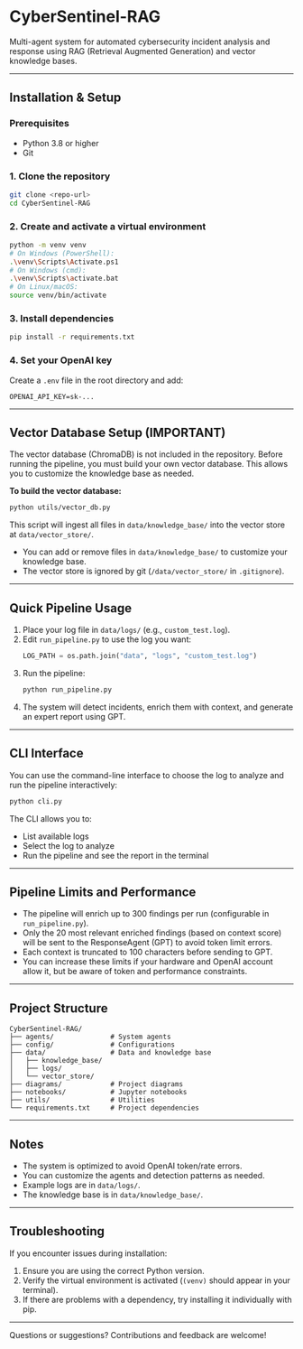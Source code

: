# CyberSentinel-RAG

Multi-agent system for automated cybersecurity incident analysis and response using RAG (Retrieval Augmented Generation) and vector knowledge bases.

---

## Installation & Setup

### Prerequisites

- Python 3.8 or higher
- Git

### 1. Clone the repository

```sh
git clone <repo-url>
cd CyberSentinel-RAG
```

### 2. Create and activate a virtual environment

```sh
python -m venv venv
# On Windows (PowerShell):
.\venv\Scripts\Activate.ps1
# On Windows (cmd):
.\venv\Scripts\activate.bat
# On Linux/macOS:
source venv/bin/activate
```

### 3. Install dependencies

```sh
pip install -r requirements.txt
```

### 4. Set your OpenAI key

Create a `.env` file in the root directory and add:

```env
OPENAI_API_KEY=sk-...
```

---

## Vector Database Setup (IMPORTANT)

The vector database (ChromaDB) is not included in the repository. Before running the pipeline, you must build your own vector database. This allows you to customize the knowledge base as needed.

**To build the vector database:**

```sh
python utils/vector_db.py
```

This script will ingest all files in `data/knowledge_base/` into the vector store at `data/vector_store/`.

- You can add or remove files in `data/knowledge_base/` to customize your knowledge base.
- The vector store is ignored by git (`/data/vector_store/` in `.gitignore`).

---

## Quick Pipeline Usage

1. Place your log file in `data/logs/` (e.g., `custom_test.log`).
2. Edit `run_pipeline.py` to use the log you want:
   ```python
   LOG_PATH = os.path.join("data", "logs", "custom_test.log")
   ```
3. Run the pipeline:
   ```sh
   python run_pipeline.py
   ```
4. The system will detect incidents, enrich them with context, and generate an expert report using GPT.

---

## CLI Interface

You can use the command-line interface to choose the log to analyze and run the pipeline interactively:

```sh
python cli.py
```

The CLI allows you to:

- List available logs
- Select the log to analyze
- Run the pipeline and see the report in the terminal

---

## Pipeline Limits and Performance

- The pipeline will enrich up to 300 findings per run (configurable in `run_pipeline.py`).
- Only the 20 most relevant enriched findings (based on context score) will be sent to the ResponseAgent (GPT) to avoid token limit errors.
- Each context is truncated to 100 characters before sending to GPT.
- You can increase these limits if your hardware and OpenAI account allow it, but be aware of token and performance constraints.

---

## Project Structure

```
CyberSentinel-RAG/
├── agents/              # System agents
├── config/              # Configurations
├── data/                # Data and knowledge base
│   ├── knowledge_base/
│   ├── logs/
│   └── vector_store/
├── diagrams/            # Project diagrams
├── notebooks/           # Jupyter notebooks
├── utils/               # Utilities
└── requirements.txt     # Project dependencies
```

---

## Notes

- The system is optimized to avoid OpenAI token/rate errors.
- You can customize the agents and detection patterns as needed.
- Example logs are in `data/logs/`.
- The knowledge base is in `data/knowledge_base/`.

---

## Troubleshooting

If you encounter issues during installation:

1. Ensure you are using the correct Python version.
2. Verify the virtual environment is activated (`(venv)` should appear in your terminal).
3. If there are problems with a dependency, try installing it individually with pip.

---

Questions or suggestions? Contributions and feedback are welcome!
